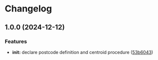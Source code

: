 # Changelog

## 1.0.0 (2024-12-12)


### Features

* **init:** declare postcode definition and centroid procedure ([53b6043](https://github.com/ehmpathy/domain-glossary-postcode/commit/53b6043177eb736465208c2ef7da97735fa4c200))
